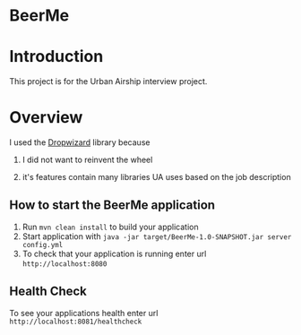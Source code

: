 # BeerMe

# Introduction

This project is for the Urban Airship interview project.

# Overview

I used the [Dropwizard](http://www.dropwizard.io/1.0.6/docs/) library because

1) I did not want to reinvent the wheel

2) it's features contain many libraries UA uses based on the job description

How to start the BeerMe application
---

1. Run `mvn clean install` to build your application
1. Start application with `java -jar target/BeerMe-1.0-SNAPSHOT.jar server config.yml`
1. To check that your application is running enter url `http://localhost:8080`

Health Check
---

To see your applications health enter url `http://localhost:8081/healthcheck`
